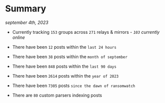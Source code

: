 
# Summary
_september 4th, 2023_

- Currently tracking `153` groups across `271` relays & mirrors - _`103` currently online_

- There have been `12` posts within the `last 24 hours`

- There have been `38` posts within the `month of september`

- There have been `848` posts within the `last 90 days`

- There have been `2614` posts within the `year of 2023`

- There have been `7305` posts `since the dawn of ransomwatch`

- There are `80` custom parsers indexing posts
